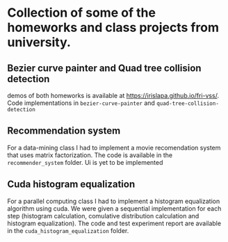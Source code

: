# Collection of some of the homeworks and class projects from university.

## Bezier curve painter and Quad tree collision detection 
demos of both homeworks is available at https://irislapa.github.io/fri-vss/. \
Code implementations in `bezier-curve-painter` and `quad-tree-collision-detection`

## Recommendation system
For a data-mining class I had to implement a movie recomendation system that uses matrix factorization.
The code is available in the `recommender_system` folder. Ui is yet to be implemented

## Cuda histogram equalization
For a parallel computing class I had to implement a histogram equalization algorithm using cuda. 
We were given a sequential implementation for each step (histogram calculation, comulative distribution calculation and histogram equalization).
The code and test experiment report are available in the `cuda_histogram_equalization` folder.
